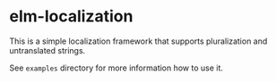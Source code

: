 elm-localization
================

This is a simple localization framework that supports pluralization and untranslated strings.

See `examples` directory for more information how to use it.
